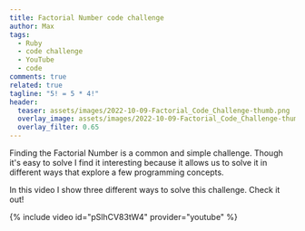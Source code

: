 ```yaml
---
title: Factorial Number code challenge
author: Max
tags:
  - Ruby
  - code challenge
  - YouTube
  - code
comments: true
related: true
tagline: "5! = 5 * 4!"
header:
  teaser: assets/images/2022-10-09-Factorial_Code_Challenge-thumb.png
  overlay_image: assets/images/2022-10-09-Factorial_Code_Challenge-thumb.png
  overlay_filter: 0.65
---
```

Finding the Factorial Number is a common and simple challenge. Though it's easy to solve I find it interesting because it allows us to solve it in different ways that explore a few programming concepts.

In this video I show three different ways to solve this challenge. Check it out!

{% include video id="pSlhCV83tW4" provider="youtube" %}
